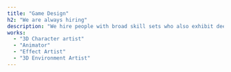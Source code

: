 ```yaml
---
title: "Game Design"
h2: "We are always hiring"
description: "We hire people with broad skill sets who also exhibit deep expertise. While nobody at Valve has a job title, we do have certain fields that we're always looking to hire in."
works:
  - "3D Character artist"
  - "Animator"
  - "Effect Artist"
  - "3D Environment Artist"
---
```

